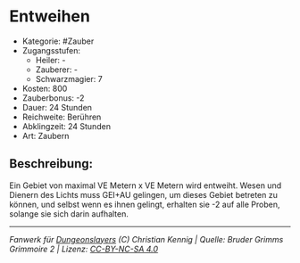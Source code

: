 # Entweihen

- Kategorie: #Zauber
- Zugangsstufen:
  - Heiler: -
  - Zauberer: -
  - Schwarzmagier: 7
- Kosten: 800
- Zauberbonus: -2
- Dauer: 24 Stunden
- Reichweite: Berühren
- Abklingzeit: 24 Stunden
- Art: Zaubern

## Beschreibung:

Ein Gebiet von maximal VE Metern x VE Metern wird entweiht. Wesen und Dienern des Lichts muss GEI+AU gelingen, um dieses Gebiet betreten zu können, und selbst wenn es ihnen gelingt, erhalten sie -2 auf alle Proben, solange sie sich darin aufhalten.

---

_Fanwerk für [Dungeonslayers](https://www.dungeonslayers.net/) (C) Christian Kennig | Quelle: Bruder Grimms Grimmoire 2 | Lizenz: [CC-BY-NC-SA 4.0](https://creativecommons.org/licenses/by-nc-sa/4.0/deed.de)_
